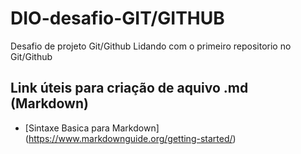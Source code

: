 # DIO-desafio-GIT/GITHUB
Desafio de projeto Git/Github
Lidando com o primeiro repositorio no Git/Github
## Link úteis para criação de aquivo .md (Markdown)
-  [Sintaxe Basica para Markdown] (https://www.markdownguide.org/getting-started/)
